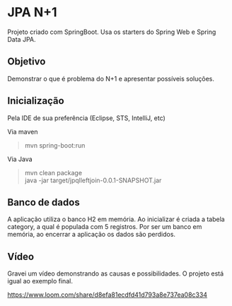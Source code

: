 # JPA N+1

Projeto criado com SpringBoot. Usa os starters do Spring Web e Spring Data JPA.

## Objetivo

Demonstrar o que é problema do N+1 e apresentar possíveis soluções.

## Inicialização

Pela IDE de sua preferência (Eclipse, STS, IntelliJ, etc)

Via maven
> mvn spring-boot:run

Via Java
> mvn clean package \
> java -jar target/jpqlleftjoin-0.0.1-SNAPSHOT.jar 

## Banco de dados

A aplicação utiliza o banco H2 em memória. Ao inicializar é criada a tabela category, a qual é populada com 5 registros. Por ser um banco em memória, ao encerrar a aplicação os dados são perdidos.

## Vídeo

Gravei um vídeo demonstrando as causas e possibilidades. O projeto está igual ao exemplo final.

https://www.loom.com/share/d8efa81ecdfd41d793a8e737ea08c334

